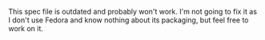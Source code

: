 This spec file is outdated and probably won't work. I'm not going to fix it as I
don't use Fedora and know nothing about its packaging, but feel free to work on
it.

